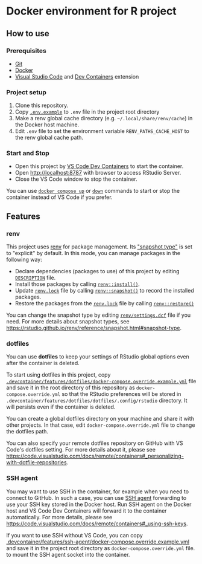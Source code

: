 # Docker environment for R project

## How to use

### Prerequisites

- [Git](https://git-scm.com/)
- [Docker](https://www.docker.com/)
- [Visual Studio Code](https://code.visualstudio.com/) and [Dev Containers](https://marketplace.visualstudio.com/items?itemName=ms-vscode-remote.remote-containers) extension

### Project setup

1. Clone this repository.
2. Copy [`.env.example`](../.env.example) to `.env` file in the project root directory
3. Make a renv global cache directory (e.g. `~/.local/share/renv/cache`) in the Docker host machine.
4. Edit `.env` file to set the environment variable `RENV_PATHS_CACHE_HOST` to the renv global cache path.

### Start and Stop

- Open this project by [VS Code Dev Containers](https://code.visualstudio.com/docs/remote/containers) to start the container.
- Open <http://localhost:8787> with browser to access RStudio Server.
- Close the VS Code window to stop the container.

You can use
[`docker compose up`](https://docs.docker.com/engine/reference/commandline/compose_up/)
or [`down`](https://docs.docker.com/engine/reference/commandline/compose_down/)
commands to start or stop the container instead of VS Code if you prefer.

## Features

### renv

This project uses [renv](https://rstudio.github.io/renv/index.html) for package management.
Its ["snapshot type"](https://rstudio.github.io/renv/reference/snapshot.html#snapshot-type) is set to "explicit" by default.
In this mode, you can manage packages in the following way:

- Declare dependencies (packages to use) of this project by editing [`DESCRIPTION`](../DESCRIPTION) file.
- Install those packages by calling [`renv::install()`](https://rstudio.github.io/renv/reference/install.html).
- Update [`renv.lock`](../renv.lock) file by calling [`renv::snapshot()`](https://rstudio.github.io/renv/reference/snapshot.html) to record the installed packages.
- Restore the packages from the [`renv.lock`](../renv.lock) file by calling [`renv::restore()`](https://rstudio.github.io/renv/reference/restore.html)

You can change the snapshot type by editing [`renv/settings.dcf`](../renv/settings.dcf) file if you need.
For more details about snapshot types, see <https://rstudio.github.io/renv/reference/snapshot.html#snapshot-type>.

### dotfiles

You can use **dotfiles** to keep your settings of RStudio global options even after the container is deleted.

To start using dotfiles in this project,
copy
[`.devcontainer/features/dotfiles/docker-compose.override.example.yml`](./features/dotfiles/docker-compose.override.example.yml)
file and save it in the root directory of this repository
as `docker-compose.override.yml`
so that the RStudio preferences will be stored in
`.devcontainer/features/dotfiles/dotfiles/.config/rstudio` directory.
It will persists even if the container is deleted.

You can create a global dotfiles directory on your machine and share it with other projects.
In that case, edit `docker-compose.override.yml` file to change the dotfiles path.

You can also specify your remote dotfiles repository on GitHub with VS Code's dotfiles setting.
For more details about it, please see <https://code.visualstudio.com/docs/remote/containers#_personalizing-with-dotfile-repositories>.

### SSH agent

You may want to use SSH in the container, for example when you need to connect to GitHub.
In such a case, you can use [SSH agent](https://www.ssh.com/ssh/agent) forwarding to use your SSH key stored in the Docker host.
Run SSH agent on the Docker host and VS Code Dev Containers will forward it to the container automatically.
For more details, please see <https://code.visualstudio.com/docs/remote/containers#_using-ssh-keys>.

If you want to use SSH without VS Code, you can copy
[.devcontainer/features/ssh-agent/docker-compose.override.example.yml](./features/ssh-agent/docker-compose.override.example.yml)
and save it in the project root directory as `docker-compose.override.yml` file.
to mount the SSH agent socket into the container.
